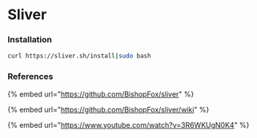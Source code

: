 # Sliver

### Installation

```bash
curl https://sliver.sh/install|sudo bash
```

### References

{% embed url="https://github.com/BishopFox/sliver" %}

{% embed url="https://github.com/BishopFox/sliver/wiki" %}

{% embed url="https://www.youtube.com/watch?v=3R6WKUgN0K4" %}
